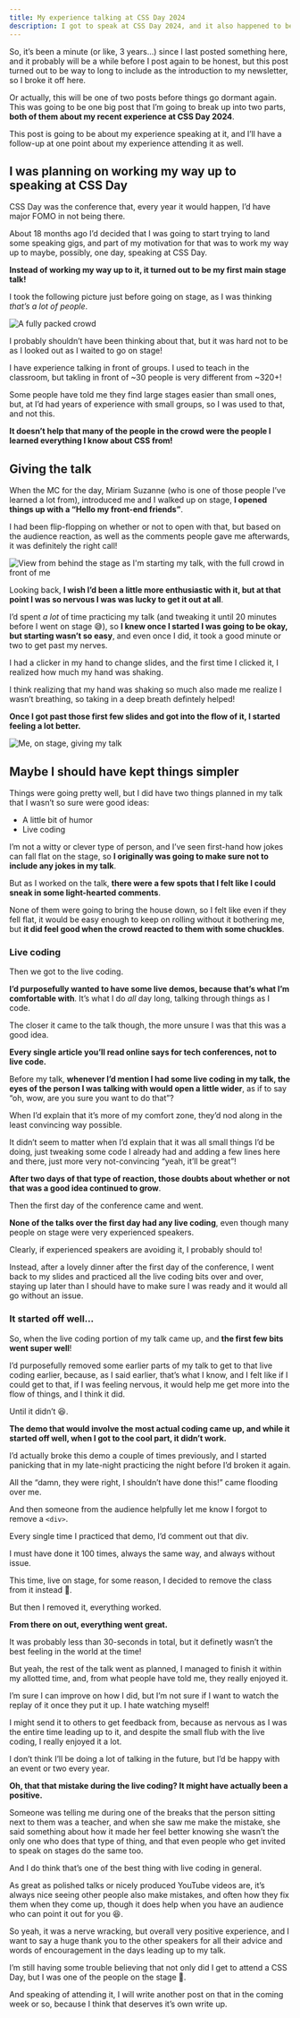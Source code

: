 ```yaml
---
title: My experience talking at CSS Day 2024
description: I got to speak at CSS Day 2024, and it also happened to be my first time talking on a main stage, so I share my experience of it all.
---
```


So, it’s been a minute (or like, 3 years...) since I last posted something here, and it probably will be a while before I post again to be honest, but this post turned out to be way to long to include as the introduction to my newsletter, so I broke it off here.

Or actually, this will be one of two posts before things go dormant again. This was going to be one big post that I’m going to break up into two parts, **both of them about my recent experience at CSS Day 2024**.

This post is going to be about my experience speaking at it, and I’ll have a follow-up at one point about my experience attending it as well.

## I was planning on working my way up to speaking at CSS Day

CSS Day was the conference that, every year it would happen, I’d have major FOMO in not being there.

About 18 months ago I’d decided that I was going to start trying to land some speaking gigs, and part of my motivation for that was to work my way up to maybe, possibly, one day, speaking at CSS Day.

**Instead of working my way up to it, it turned out to be my first main stage talk!**

<!--more-->

I took the following picture just before going on stage, as I was thinking _that’s a lot of people_.

![A fully packed crowd](img/css-day-talk/before-getting-on-stage.jpg)

I probably shouldn’t have been thinking about that, but it was hard not to be as I looked out as I waited to go on stage!

I have experience talking in front of groups. I used to teach in the classroom, but takling in front of ~30 people is very different from ~320+!

Some people have told me they find large stages easier than small ones, but, at I’d had years of experience with small groups, so I was used to that, and not this.

**It doesn’t help that many of the people in the crowd were the people I learned everything I know about CSS from!**

## Giving the talk

When the MC for the day, Miriam Suzanne (who is one of those people I’ve learned a lot from), introduced me and I walked up on stage, **I opened things up with a “Hello my front-end friends”**.

I had been flip-flopping on whether or not to open with that, but based on the audience reaction, as well as the comments people gave me afterwards, it was definitely the right call!

![View from behind the stage as I'm starting my talk, with the full crowd in front of me](img/css-day-talk/the-crowd.jpg)

Looking back, **I wish I’d been a little more enthusiastic with it, but at that point I was so nervous I was was lucky to get it out at all**.

I’d spent _a lot_ of time practicing my talk (and tweaking it until 20 minutes before I went on stage 😅), so **I knew once I started I was going to be okay, but starting wasn’t so easy**, and even once I did, it took a good minute or two to get past my nerves.

I had a clicker in my hand to change slides, and the first time I clicked it, I realized how much my hand was shaking.

I think realizing that my hand was shaking so much also made me realize I wasn’t breathing, so taking in a deep breath defintely helped!

**Once I got past those first few slides and got into the flow of it, I started feeling a lot better.**

![Me, on stage, giving my talk](img/css-day-talk/on-stage.jpg)

## Maybe I should have kept things simpler

Things were going pretty well, but I did have two things planned in my talk that I wasn’t so sure were good ideas:

- A little bit of humor
- Live coding

I’m not a witty or clever type of person, and I’ve seen first-hand how jokes can fall flat on the stage, so **I originally was going to make sure not to include any jokes in my talk**.

But as I worked on the talk, **there were a few spots that I felt like I could sneak in some light-hearted comments**.

None of them were going to bring the house down, so I felt like even if they fell flat, it would be easy enough to keep on rolling without it bothering me, but **it did feel good when the crowd reacted to them with some chuckles**.

### Live coding

Then we got to the live coding.

**I’d purposefully wanted to have some live demos, because that’s what I’m comfortable with**. It’s what I do _all_ day long, talking through things as I code.

The closer it came to the talk though, the more unsure I was that this was a good idea.

**Every single article you’ll read online says for tech conferences, not to live code.**

Before my talk, **whenever I’d mention I had some live coding in my talk, the eyes of the person I was talking with would open a little wider**, as if to say “oh, wow, are you sure you want to do that”?

When I’d explain that it’s more of my comfort zone, they’d nod along in the least convincing way possible.

It didn’t seem to matter when I’d explain that it was all small things I’d be doing, just tweaking some code I already had and adding a few lines here and there, just more very not-convincing “yeah, it’ll be great”!

**After two days of that type of reaction, those doubts about whether or not that was a good idea continued to grow**.

Then the first day of the conference came and went.

**None of the talks over the first day had any live coding**, even though many people on stage were very experienced speakers.

Clearly, if experienced speakers are avoiding it, I probably should to!

Instead, after a lovely dinner after the first day of the conference, I went back to my slides and practiced all the live coding bits over and over, staying up later than I should have to make sure I was ready and it would all go without an issue.

### It started off well…

So, when the live coding portion of my talk came up, and **the first few bits went super well**!

I’d purposefully removed some earlier parts of my talk to get to that live coding earlier, because, as I said earlier, that’s what I know, and I felt like if I could get to that, if I was feeling nervous, it would help me get more into the flow of things, and I think it did.

Until it didn’t 😆.

**The demo that would involve the most actual coding came up, and while it started off well, when I got to the cool part, it didn’t work.**

I’d actually broke this demo a couple of times previously, and I started panicking that in my late-night practicing the night before I’d broken it again.

All the “damn, they were right, I shouldn’t have done this!” came flooding over me.

And then someone from the audience helpfully let me know I forgot to remove a `<div>`.

Every single time I practiced that demo, I’d comment out that div.

I must have done it 100 times, always the same way, and always without issue.

This time, live on stage, for some reason, I decided to remove the class from it instead 🤦.

But then I removed it, everything worked.

**From there on out, everything went great.**

It was probably less than 30-seconds in total, but it definetly wasn’t the best feeling in the world at the time!

But yeah, the rest of the talk went as planned, I managed to finish it within my allotted time, and, from what people have told me, they really enjoyed it.

I’m sure I can improve on how I did, but I’m not sure if I want to watch the replay of it once they put it up. I hate watching myself!

I might send it to others to get feedback from, because as nervous as I was the entire time leading up to it, and despite the small flub with the live coding, I really enjoyed it a lot.

I don’t think I’ll be doing a lot of talking in the future, but I’d be happy with an event or two every year.

**Oh, that that mistake during the live coding? It might have actually been a positive.**

Someone was telling me during one of the breaks that the person sitting next to them was a teacher, and when she saw me make the mistake, she said something about how it made her feel better knowing she wasn’t the only one who does that type of thing, and that even people who get invited to speak on stages do the same too.

And I do think that’s one of the best thing with live coding in general.

As great as polished talks or nicely produced YouTube videos are, it’s always nice seeing other people also make mistakes, and often how they fix them when they come up, though it does help when you have an audience who can point it out for you 😆.

So yeah, it was a nerve wracking, but overall very positive experience, and I want to say a huge thank you to the other speakers for all their advice and words of encouragement in the days leading up to my talk.

I’m still having some trouble believing that not only did I get to attend a CSS Day, but I was one of the people on the stage 🤯.

And speaking of attending it, I will write another post on that in the coming week or so, because I think that deserves it’s own write up.
